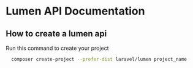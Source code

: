 
# Lumen API Documentation




## How to create a lumen api

Run this command to create your project

```bash
  composer create-project --prefer-dist laravel/lumen project_name
```

